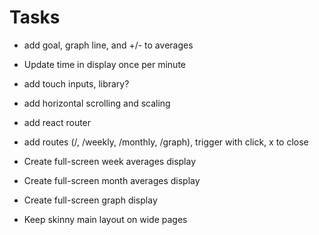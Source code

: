 # Tasks
- add goal, graph line, and +/- to averages
- Update time in display once per minute

- add touch inputs, library?
- add horizontal scrolling and scaling

- add react router
- add routes (/, /weekly, /monthly, /graph), trigger with click, x to close
- Create full-screen week averages display
- Create full-screen month averages display
- Create full-screen graph display

- Keep skinny main layout on wide pages
